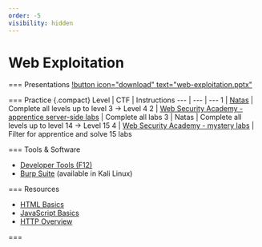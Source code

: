 ```yaml
---
order: -5
visibility: hidden
---
```


# Web Exploitation

=== Presentations
[!button icon="download" text="web-exploitation.pptx"](/files/web-exploitation.pptx)

=== Practice
{.compact}
Level | CTF | Instructions
--- | --- | ---
1 | [Natas](https://overthewire.org/wargames/natas/) | Complete all levels up to level 3 → Level 4
2 | [Web Security Academy - apprentice server-side labs](https://portswigger.net/web-security/learning-paths/server-side-vulnerabilities-apprentice) | Complete all labs
3 | Natas | Complete all levels up to level 14 → Level 15
4 | [Web Security Academy - mystery labs](https://portswigger.net/web-security/mystery-lab-challenge) | Filter for apprentice and solve 15 labs

=== Tools & Software
- [Developer Tools (F12)](https://developer.mozilla.org/en-US/docs/Learn/Common_questions/Tools_and_setup/What_are_browser_developer_tools)
- [Burp Suite](https://portswigger.net/burp/documentation/desktop/getting-started) (available in Kali Linux)

=== Resources
- [HTML Basics](https://developer.mozilla.org/en-US/docs/Learn/Getting_started_with_the_web/HTML_basics)
- [JavaScript Basics](https://developer.mozilla.org/en-US/docs/Learn/Getting_started_with_the_web/JavaScript_basics)
- [HTTP Overview](https://developer.mozilla.org/en-US/docs/Web/HTTP/Overview)

===
